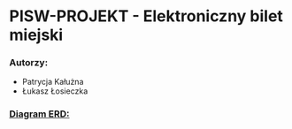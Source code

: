 # PISW-PROJEKT - Elektroniczny bilet miejski 

### Autorzy:
- Patrycja Kałużna
- Łukasz Łosieczka

### [Diagram ERD:](https://lucid.app/lucidchart/863e4886-6ed1-4e48-ad51-616120cfc6b0/edit?viewport_loc=-883%2C-292%2C3443%2C1653%2C0_0&invitationId=inv_9607da60-7c90-46fd-a467-ac1759c76a17)
